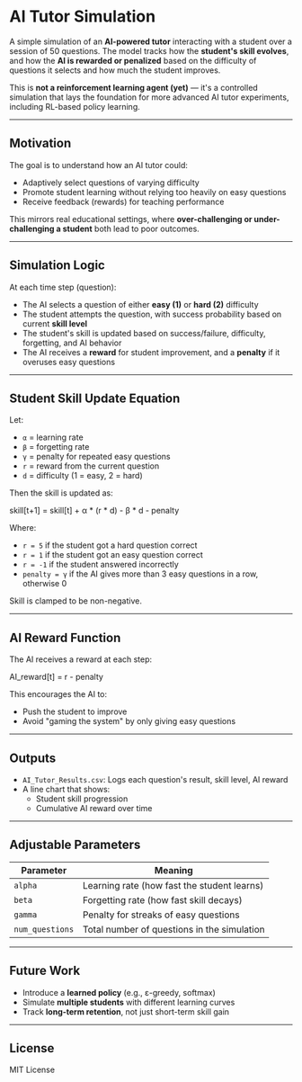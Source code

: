 # AI Tutor Simulation

A simple simulation of an **AI-powered tutor** interacting with a student over a session of 50 questions. The model tracks how the **student's skill evolves**, and how the **AI is rewarded or penalized** based on the difficulty of questions it selects and how much the student improves.

This is **not a reinforcement learning agent (yet)** — it's a controlled simulation that lays the foundation for more advanced AI tutor experiments, including RL-based policy learning.

---

## Motivation

The goal is to understand how an AI tutor could:
- Adaptively select questions of varying difficulty
- Promote student learning without relying too heavily on easy questions
- Receive feedback (rewards) for teaching performance

This mirrors real educational settings, where **over-challenging or under-challenging a student** both lead to poor outcomes.

---

## Simulation Logic

At each time step (question):
- The AI selects a question of either **easy (1)** or **hard (2)** difficulty
- The student attempts the question, with success probability based on current **skill level**
- The student's skill is updated based on success/failure, difficulty, forgetting, and AI behavior
- The AI receives a **reward** for student improvement, and a **penalty** if it overuses easy questions

---

## Student Skill Update Equation

Let:
- `α` = learning rate  
- `β` = forgetting rate  
- `γ` = penalty for repeated easy questions  
- `r` = reward from the current question  
- `d` = difficulty (1 = easy, 2 = hard)

Then the skill is updated as:

skill[t+1] = skill[t] + α * (r * d) - β * d - penalty


Where:
- `r = 5` if the student got a hard question correct  
- `r = 1` if the student got an easy question correct  
- `r = -1` if the student answered incorrectly  
- `penalty = γ` if the AI gives more than 3 easy questions in a row, otherwise 0

Skill is clamped to be non-negative.

---

## AI Reward Function

The AI receives a reward at each step:

AI_reward[t] = r - penalty


This encourages the AI to:
- Push the student to improve
- Avoid "gaming the system" by only giving easy questions

---

## Outputs

- `AI_Tutor_Results.csv`: Logs each question's result, skill level, AI reward
- A line chart that shows:
  - Student skill progression
  - Cumulative AI reward over time

---

## Adjustable Parameters

| Parameter       | Meaning                                      |
|-----------------|----------------------------------------------|
| `alpha`         | Learning rate (how fast the student learns)  |
| `beta`          | Forgetting rate (how fast skill decays)      |
| `gamma`         | Penalty for streaks of easy questions        |
| `num_questions` | Total number of questions in the simulation  |


---

## Future Work

- Introduce a **learned policy** (e.g., ε-greedy, softmax)  
- Simulate **multiple students** with different learning curves  
- Track **long-term retention**, not just short-term skill gain

---

## License

MIT License
